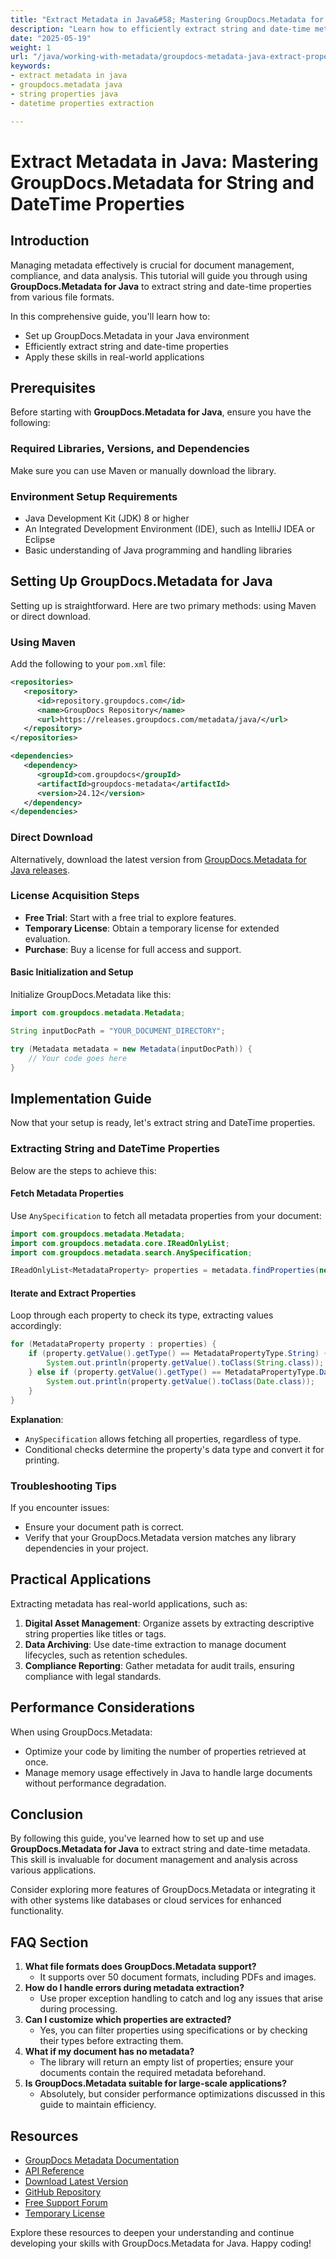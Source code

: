 ```yaml
---
title: "Extract Metadata in Java&#58; Mastering GroupDocs.Metadata for String and DateTime Properties"
description: "Learn how to efficiently extract string and date-time metadata from documents using GroupDocs.Metadata for Java. This comprehensive guide covers setup, implementation, and practical applications."
date: "2025-05-19"
weight: 1
url: "/java/working-with-metadata/groupdocs-metadata-java-extract-properties/"
keywords:
- extract metadata in java
- groupdocs.metadata java
- string properties java
- datetime properties extraction

---
```



# Extract Metadata in Java: Mastering GroupDocs.Metadata for String and DateTime Properties

## Introduction
Managing metadata effectively is crucial for document management, compliance, and data analysis. This tutorial will guide you through using **GroupDocs.Metadata for Java** to extract string and date-time properties from various file formats.

In this comprehensive guide, you'll learn how to:
- Set up GroupDocs.Metadata in your Java environment
- Efficiently extract string and date-time properties
- Apply these skills in real-world applications

## Prerequisites
Before starting with **GroupDocs.Metadata for Java**, ensure you have the following:

### Required Libraries, Versions, and Dependencies
Make sure you can use Maven or manually download the library.

### Environment Setup Requirements
- Java Development Kit (JDK) 8 or higher
- An Integrated Development Environment (IDE), such as IntelliJ IDEA or Eclipse
- Basic understanding of Java programming and handling libraries

## Setting Up GroupDocs.Metadata for Java
Setting up is straightforward. Here are two primary methods: using Maven or direct download.

### Using Maven
Add the following to your `pom.xml` file:

```xml
<repositories>
   <repository>
      <id>repository.groupdocs.com</id>
      <name>GroupDocs Repository</name>
      <url>https://releases.groupdocs.com/metadata/java/</url>
   </repository>
</repositories>

<dependencies>
   <dependency>
      <groupId>com.groupdocs</groupId>
      <artifactId>groupdocs-metadata</artifactId>
      <version>24.12</version>
   </dependency>
</dependencies>
```

### Direct Download
Alternatively, download the latest version from [GroupDocs.Metadata for Java releases](https://releases.groupdocs.com/metadata/java/).

### License Acquisition Steps
- **Free Trial**: Start with a free trial to explore features.
- **Temporary License**: Obtain a temporary license for extended evaluation.
- **Purchase**: Buy a license for full access and support.

#### Basic Initialization and Setup
Initialize GroupDocs.Metadata like this:

```java
import com.groupdocs.metadata.Metadata;

String inputDocPath = "YOUR_DOCUMENT_DIRECTORY";

try (Metadata metadata = new Metadata(inputDocPath)) {
    // Your code goes here
}
```

## Implementation Guide
Now that your setup is ready, let's extract string and DateTime properties.

### Extracting String and DateTime Properties
Below are the steps to achieve this:

#### Fetch Metadata Properties
Use `AnySpecification` to fetch all metadata properties from your document:

```java
import com.groupdocs.metadata.Metadata;
import com.groupdocs.metadata.core.IReadOnlyList;
import com.groupdocs.metadata.search.AnySpecification;

IReadOnlyList<MetadataProperty> properties = metadata.findProperties(new AnySpecification());
```

#### Iterate and Extract Properties
Loop through each property to check its type, extracting values accordingly:

```java
for (MetadataProperty property : properties) {
    if (property.getValue().getType() == MetadataPropertyType.String) {
        System.out.println(property.getValue().toClass(String.class));
    } else if (property.getValue().getType() == MetadataPropertyType.DateTime) {
        System.out.println(property.getValue().toClass(Date.class));
    }
}
```

**Explanation**: 
- `AnySpecification` allows fetching all properties, regardless of type.
- Conditional checks determine the property's data type and convert it for printing.

### Troubleshooting Tips
If you encounter issues:
- Ensure your document path is correct.
- Verify that your GroupDocs.Metadata version matches any library dependencies in your project.

## Practical Applications
Extracting metadata has real-world applications, such as:
1. **Digital Asset Management**: Organize assets by extracting descriptive string properties like titles or tags.
2. **Data Archiving**: Use date-time extraction to manage document lifecycles, such as retention schedules.
3. **Compliance Reporting**: Gather metadata for audit trails, ensuring compliance with legal standards.

## Performance Considerations
When using GroupDocs.Metadata:
- Optimize your code by limiting the number of properties retrieved at once.
- Manage memory usage effectively in Java to handle large documents without performance degradation.

## Conclusion
By following this guide, you've learned how to set up and use **GroupDocs.Metadata for Java** to extract string and date-time metadata. This skill is invaluable for document management and analysis across various applications.

Consider exploring more features of GroupDocs.Metadata or integrating it with other systems like databases or cloud services for enhanced functionality.

## FAQ Section
1. **What file formats does GroupDocs.Metadata support?**
   - It supports over 50 document formats, including PDFs and images.
2. **How do I handle errors during metadata extraction?**
   - Use proper exception handling to catch and log any issues that arise during processing.
3. **Can I customize which properties are extracted?**
   - Yes, you can filter properties using specifications or by checking their types before extracting them.
4. **What if my document has no metadata?**
   - The library will return an empty list of properties; ensure your documents contain the required metadata beforehand.
5. **Is GroupDocs.Metadata suitable for large-scale applications?**
   - Absolutely, but consider performance optimizations discussed in this guide to maintain efficiency.

## Resources
- [GroupDocs Metadata Documentation](https://docs.groupdocs.com/metadata/java/)
- [API Reference](https://reference.groupdocs.com/metadata/java/)
- [Download Latest Version](https://releases.groupdocs.com/metadata/java/)
- [GitHub Repository](https://github.com/groupdocs-metadata/GroupDocs.Metadata-for-Java)
- [Free Support Forum](https://forum.groupdocs.com/c/metadata/)
- [Temporary License](https://purchase.groupdocs.com/temporary-license/) 

Explore these resources to deepen your understanding and continue developing your skills with GroupDocs.Metadata for Java. Happy coding!

